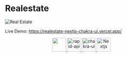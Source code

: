 # Realestate


![Real Estate](https://i.ibb.co/jTW4bFC/image.png)

Live Demo: https://realestate-nextjs-chakra-ui.vercel.app/



<p align="center"> 
    <a href="https://tr.reactjs.org/" target="_blank"> <img src="https://upload.wikimedia.org/wikipedia/commons/thumb/4/47/React.svg/1200px-React.svg.png" height="45"/> </a>
    <a href="https://rapidapi.com" target="_blank"> <img src="https://rapidapi.com/wp-content/uploads/2021/07/Brand-blue-horizontal.svg" alt="rapid-api"  height="45" /> </a>
    <a href="https://chakra-ui.com/" target="_blank"> <img src="https://avatars.githubusercontent.com/u/54212428?s=280&v=4" alt="chakra-ui"  height="45" /> </a>  
  <a href="https://nextjs.org/" target="_blank"> <img src="https://seeklogo.com/images/N/next-js-logo-8FCFF51DD2-seeklogo.com.png" alt="Nextjs" height="45" /> </a> 
    
</p>




